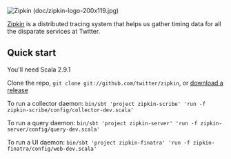 ![Zipkin (doc/zipkin-logo-200x119.jpg)](https://github.com/twitter/zipkin/raw/master/doc/zipkin-logo-200x119.jpg)

[Zipkin](http://twitter.github.com/zipkin) is a distributed tracing system that helps us gather timing data for all the disparate services at Twitter.

## Quick start
You'll need Scala 2.9.1

Clone the repo, `git clone git://github.com/twitter/zipkin`, or [download a release](https://github.com/twitter/zipkin/downloads)

To run a collector daemon: `bin/sbt 'project zipkin-scribe' 'run -f zipkin-scribe/config/collector-dev.scala'`

To run a query daemon: `bin/sbt 'project zipkin-server' 'run -f zipkin-server/config/query-dev.scala'`

To run a UI daemon: `bin/sbt 'project zipkin-finatra' 'run -f zipkin-finatra/config/web-dev.scala'`

